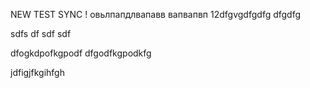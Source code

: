 


NEW TEST SYNC !
овьлпапдлвапавв
вапвапвп
12dfgvgdfgdfg
dfgdfg

sdfs
df
sdf
sdf

dfogkdpofkgpodf 
dfgodfkgpodkfg

jdfigjfkgihfgh
